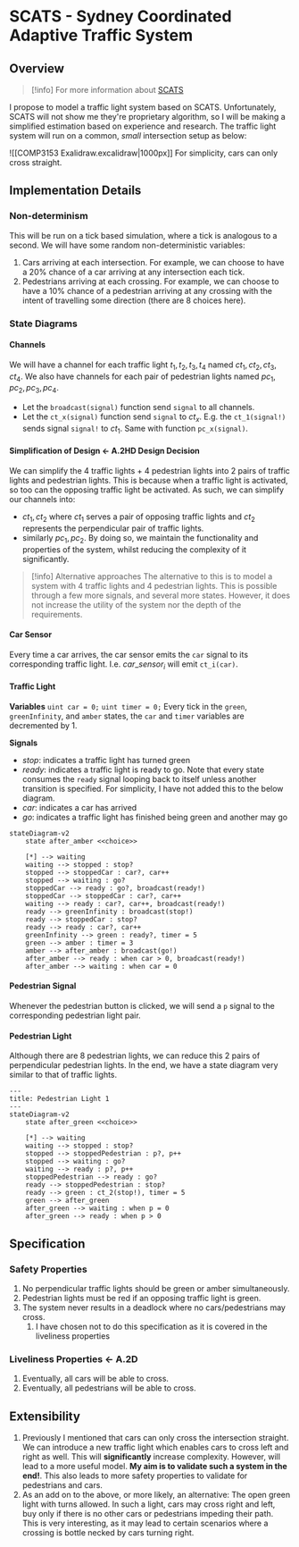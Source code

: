 # SCATS - Sydney Coordinated Adaptive Traffic System

## Overview

> [!info] For more information about [SCATS](https://en.wikipedia.org/wiki/Sydney_Coordinated_Adaptive_Traffic_System)

I propose to model a traffic light system based on SCATS. Unfortunately, SCATS will not show me they're proprietary algorithm, so I will be making a simplified estimation based on experience and research. The traffic light system will run on a common, *small* intersection setup as below:

![[COMP3153 Exalidraw.excalidraw|1000px]]
For simplicity, cars can only cross straight.

## Implementation Details
### Non-determinism
This will be run on a tick based simulation, where a tick is analogous to a second. We will have some random non-deterministic variables:
1. Cars arriving at each intersection. For example, we can choose to have a 20% chance of a car arriving at any intersection each tick.
2. Pedestrians arriving at each crossing. For example, we can choose to have a 10% chance of a pedestrian arriving at any crossing with the intent of travelling some direction (there are 8 choices here).
### State Diagrams
#### Channels
We will have a channel for each traffic light $t_1, t_2, t_3, t_4$ named $ct_1, ct_2, ct_3, ct_4$. We also have channels for each pair of pedestrian lights named $pc_1, pc_2, pc_3, pc_4$.
- Let the `broadcast(signal)` function send `signal` to all channels.
- Let the `ct_x(signal)` function send `signal` to $ct_x$. E.g. the `ct_1(signal!)` sends signal `signal!` to $ct_1$. Same with function `pc_x(signal)`.
#### Simplification of Design <- A.2HD Design Decision
We can simplify the 4 traffic lights + 4 pedestrian lights into 2 pairs of traffic lights and pedestrian lights. This is because when a traffic light is activated, so too can the opposing traffic light be activated.
As such, we can simplify our channels into:
- $ct_1, ct_2$ where $ct_1$ serves a pair of opposing traffic lights and $ct_2$ represents the perpendicular pair of traffic lights.
- similarly $pc_1, pc_2$.
By doing so, we maintain the functionality and properties of the system, whilst reducing the complexity of it significantly.

> [!info] Alternative approaches
> The alternative to this is to model a system with 4 traffic lights and 4 pedestrian lights. This is possible through a few more signals, and several more states. However, it does not increase the utility of the system nor the depth of the requirements.
#### Car Sensor
Every time a car arrives, the car sensor emits the `car` signal to its corresponding traffic light. I.e. $car\_sensor_i$ will emit `ct_i(car)`.
#### Traffic Light
**Variables**
`uint car = 0;`
`uint timer = 0;`
Every tick in the `green`, `greenInfinity`, and `amber` states, the `car` and `timer` variables are decremented by 1.

**Signals**
- *stop*: indicates a traffic light has turned green
- *ready*: indicates a traffic light is ready to go. Note that every state consumes the `ready` signal looping back to itself unless another transition is specified. For simplicity, I have not added this to the below diagram.
- *car*: indicates a car has arrived
- *go*: indicates a traffic light has finished being green and another may go

```mermaid
stateDiagram-v2
	state after_amber <<choice>>

	[*] --> waiting
	waiting --> stopped : stop?
	stopped --> stoppedCar : car?, car++
	stopped --> waiting : go?
	stoppedCar --> ready : go?, broadcast(ready!)
	stoppedCar --> stoppedCar : car?, car++
	waiting --> ready : car?, car++, broadcast(ready!)
	ready --> greenInfinity : broadcast(stop!)
	ready --> stoppedCar : stop?
	ready --> ready : car?, car++
	greenInfinity --> green : ready?, timer = 5
	green --> amber : timer = 3
	amber --> after_amber : broadcast(go!)
	after_amber --> ready : when car > 0, broadcast(ready!)
	after_amber --> waiting : when car = 0
```

#### Pedestrian Signal
Whenever the pedestrian button is clicked, we will send a `p` signal to the corresponding pedestrian light pair.
#### Pedestrian Light
Although there are 8 pedestrian lights, we can reduce this 2 pairs of perpendicular pedestrian lights. In the end, we have a state diagram very similar to that of traffic lights.
```mermaid
---
title: Pedestrian Light 1
---
stateDiagram-v2
	state after_green <<choice>>

	[*] --> waiting
	waiting --> stopped : stop?
	stopped --> stoppedPedestrian : p?, p++
	stopped --> waiting : go?
	waiting --> ready : p?, p++
	stoppedPedestrian --> ready : go?
	ready --> stoppedPedestrian : stop?
	ready --> green : ct_2(stop!), timer = 5
	green --> after_green
	after_green --> waiting : when p = 0
	after_green --> ready : when p > 0
```
## Specification
### Safety Properties
1. No perpendicular traffic lights should be green or amber simultaneously.
2. Pedestrian lights must be red if an opposing traffic light is green.
3. The system never results in a deadlock where no cars/pedestrians may cross.
	1. I have chosen not to do this specification as it is covered in the liveliness properties
### Liveliness Properties <- A.2D
1. Eventually, all cars will be able to cross.
2. Eventually, all pedestrians will be able to cross.
## Extensibility
1. Previously I mentioned that cars can only cross the intersection straight. We can introduce a new traffic light which enables cars to cross left and right as well. This will **significantly** increase complexity. However, will lead to a more useful model. **My aim is to validate such a system in the end!**. This also leads to more safety properties to validate for pedestrians and cars.
2. As an add on to the above, or more likely, an alternative: The open green light with turns allowed. In such a light, cars may cross right and left, buy only if there is no other cars or pedestrians impeding their path. This is very interesting, as it may lead to certain scenarios where a crossing is bottle necked by cars turning right.